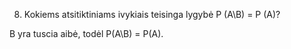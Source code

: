 8. Kokiems atsitiktiniams ivykiais teisinga lygybė P (A\B) = P (A)?

B yra tuscia aibė, todėl P(A\B) = P(A).
